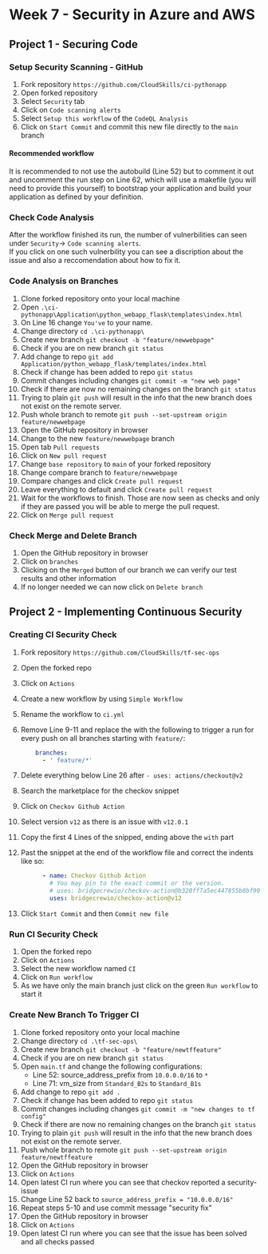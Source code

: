 # Week 7 - Security in Azure and AWS

## Project 1 - Securing Code

### Setup Security Scanning - GitHub

1. Fork repository `https://github.com/CloudSkills/ci-pythonapp`
2. Open forked repository
3. Select `Security` tab
4. Click on `Code scanning alerts`
5. Select `Setup this workflow` of the `CodeQL Analysis`
6. Click on `Start Commit` and commit this new file directly to the `main` branch

#### Recommended workflow

It is recommended to not use the autobuild (Line 52) but to comment it out and uncomment the run step on Line 62, which will use a makefile (you will need to provide this yourself) to bootstrap your application and build your application as defined by your definition.

### Check Code Analysis

After the workflow finished its run, the number of vulnerbilities can seen under `Security`-> `Code scanning alerts`.  
If you click on one such vulnerbility you can see a discription about the issue and also a reccomendation about how to fix it.

### Code Analysis on Branches

1. Clone forked repository onto your local machine
2. Open `.\ci-pythonapp\Application\python_webapp_flask\templates\index.html`
3. On Line 16 change `You've` to your name.
4. Change directory
   `cd .\ci-pythonapp\`
5. Create new branch
   `git checkout -b "feature/newwebpage"`
6. Check if you are on new branch
   `git status`
7. Add change to repo
   `git add Application/python_webapp_flask/templates/index.html`
8. Check if change has been added to repo
   `git status`
9. Commit changes including changes
   `git commit -m "new web page"`
10. Check if there are now no remaining changes on the branch
    `git status`
11. Trying to plain `git push` will result in the info that the new branch does not exist on the remote server.
12. Push whole branch to remote
    `git push --set-upstream origin feature/newwebpage`
13. Open the GitHub repository in browser
14. Change to the new `feature/newwebpage` branch
15. Open tab `Pull requests`
16. Click on `New pull request`
17. Change `base repository` to `main` of your forked repository
18. Change compare branch to `feature/newwebpage`
19. Compare changes and click `Create pull request`
20. Leave everything to default and click `Create pull request`
21. Wait for the workflows to finish. Those are now seen as checks and only if they are passed you will be able to merge the pull request.
22. Click on `Merge pull request`

### Check Merge and Delete Branch

1. Open the GitHub repository in browser
2. Click on `branches`
3. Clicking on the `Merged` button of our branch we can verify our test results and other information
4. If no longer needed we can now click on `Delete branch`

## Project 2 - Implementing Continuous Security

### Creating CI Security Check

1. Fork repository `https://github.com/CloudSkills/tf-sec-ops`
2. Open the forked repo
3. Click on `Actions`
4. Create a new workflow by using `Simple Workflow`
5. Rename the workflow to `ci.yml`
6. Remove Line 9-11 and replace the with the following to trigger a run for every push on all branches starting with `feature/`:

   ```YAML
       branches:
         - ' feature/*'
   ```

7. Delete everything below Line 26 after `- uses: actions/checkout@v2`
8. Search the marketplace for the checkov snippet
9. Click on `Checkov Github Action`
10. Select version `v12` as there is an issue with `v12.0.1`
11. Copy the first 4 Lines of the snipped, ending above the `with` part
12. Past the snippet at the end of the workflow file and correct the indents like so:

    ```YAML
          - name: Checkov Github Action
            # You may pin to the exact commit or the version.
            # uses: bridgecrewio/checkov-action@b320ff7a5ec447855b8bf90dd7891b4b222339cc
            uses: bridgecrewio/checkov-action@v12
    ```

13. Click `Start Commit` and then `Commit new file`

### Run CI Security Check

1. Open the forked repo
2. Click on `Actions`
3. Select the new workflow named `CI`
4. Click on `Run workflow`
5. As we have only the main branch just click on the green `Run workflow` to start it

### Create New Branch To Trigger CI

1. Clone forked repository onto your local machine
2. Change directory
   `cd .\tf-sec-ops\`
3. Create new branch
   `git checkout -b "feature/newtffeature"`
4. Check if you are on new branch
   `git status`
5. Open `main.tf` and change the following configurations:
   - Line 52: source_address_prefix from `10.0.0.0/16` to `*`
   - Line 71: vm_size from `Standard_B2s` to `Standard_B1s`
6. Add change to repo
   `git add .`
7. Check if change has been added to repo
   `git status`
8. Commit changes including changes
   `git commit -m "new changes to tf config"`
9. Check if there are now no remaining changes on the branch
   `git status`
10. Trying to plain `git push` will result in the info that the new branch does not exist on the remote server.
11. Push whole branch to remote
    `git push --set-upstream origin feature/newtffeature`
12. Open the GitHub repository in browser
13. Click on `Actions`
14. Open latest CI run where you can see that checkov reported a security-issue
15. Change Line 52 back to `source_address_prefix = "10.0.0.0/16"`
16. Repeat steps 5-10 and use commit message "security fix"
17. Open the GitHub repository in browser
18. Click on `Actions`
19. Open latest CI run where you can see that the issue has been solved and all checks passed
